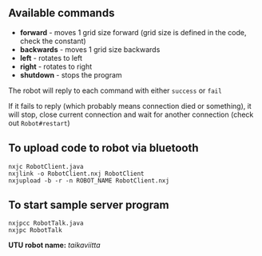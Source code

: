 ## Available commands
- **forward** - moves 1 grid size forward (grid size is defined in the code, check the constant)
- **backwards** - moves 1 grid size backwards
- **left** - rotates to left
- **right** - rotates to right
- **shutdown** - stops the program

The robot will reply to each command with either `success` or `fail`

If it fails to reply (which probably means connection died or something), it will stop, close current connection and wait for another connection (check out `Robot#restart`)

## To upload code to robot via bluetooth
```
nxjc RobotClient.java
nxjlink -o RobotClient.nxj RobotClient
nxjupload -b -r -n ROBOT_NAME RobotClient.nxj
```

## To start sample server program
```
nxjpcc RobotTalk.java
nxjpc RobotTalk
```

**UTU robot name:** *taikaviitta*
